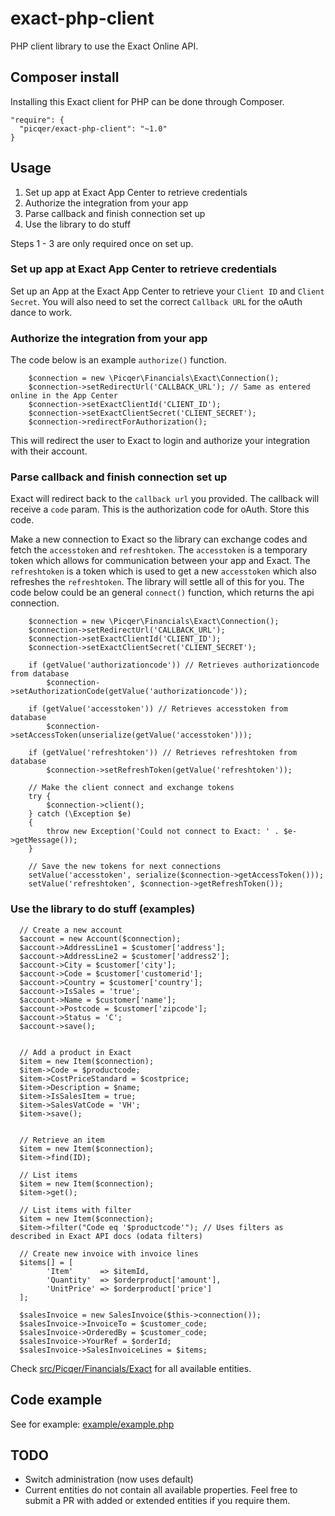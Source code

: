 # exact-php-client

PHP client library to use the Exact Online API.

## Composer install
Installing this Exact client for PHP can be done through Composer.

    "require": {
      "picqer/exact-php-client": "~1.0"
    }
    
## Usage

1. Set up app at Exact App Center to retrieve credentials
2. Authorize the integration from your app
3. Parse callback and finish connection set up
4. Use the library to do stuff

Steps 1 - 3 are only required once on set up.

### Set up app at Exact App Center to retrieve credentials

Set up an App at the Exact App Center to retrieve your `Client ID` and `Client Secret`.
You will also need to set the correct `Callback URL` for the oAuth dance to work.

### Authorize the integration from your app

The code below is an example `authorize()` function.

        $connection = new \Picqer\Financials\Exact\Connection();
        $connection->setRedirectUrl('CALLBACK_URL'); // Same as entered online in the App Center
        $connection->setExactClientId('CLIENT_ID');
        $connection->setExactClientSecret('CLIENT_SECRET');
        $connection->redirectForAuthorization();

This will redirect the user to Exact to login and authorize your integration with their account.

### Parse callback and finish connection set up
Exact will redirect back to the `callback url` you provided. The callback will receive a `code` param. 
This is the authorization code for oAuth. Store this code.

Make a new connection to Exact so the library can exchange codes and fetch the `accesstoken` and `refreshtoken`.
The `accesstoken` is a temporary token which allows for communication between your app and Exact.
The `refreshtoken` is a token which is used to get a new `accesstoken` which also refreshes the `refreshtoken`. 
The library will settle all of this for you. The code below could be an general `connect()` function, which returns
the api connection.

        $connection = new \Picqer\Financials\Exact\Connection();
        $connection->setRedirectUrl('CALLBACK_URL');
        $connection->setExactClientId('CLIENT_ID');
        $connection->setExactClientSecret('CLIENT_SECRET');

        if (getValue('authorizationcode')) // Retrieves authorizationcode from database
            $connection->setAuthorizationCode(getValue('authorizationcode'));

        if (getValue('accesstoken')) // Retrieves accesstoken from database
            $connection->setAccessToken(unserialize(getValue('accesstoken')));

        if (getValue('refreshtoken')) // Retrieves refreshtoken from database
            $connection->setRefreshToken(getValue('refreshtoken'));

        // Make the client connect and exchange tokens
        try {
            $connection->client();
        } catch (\Exception $e)
        {
            throw new Exception('Could not connect to Exact: ' . $e->getMessage());
        }

        // Save the new tokens for next connections
        setValue('accesstoken', serialize($connection->getAccessToken()));
        setValue('refreshtoken', $connection->getRefreshToken());

### Use the library to do stuff (examples)

      // Create a new account
      $account = new Account($connection);
      $account->AddressLine1 = $customer['address'];
      $account->AddressLine2 = $customer['address2'];
      $account->City = $customer['city'];
      $account->Code = $customer['customerid'];
      $account->Country = $customer['country'];
      $account->IsSales = 'true';
      $account->Name = $customer['name'];
      $account->Postcode = $customer['zipcode'];
      $account->Status = 'C';
      $account->save();


      // Add a product in Exact
      $item = new Item($connection);
      $item->Code = $productcode;
      $item->CostPriceStandard = $costprice;
      $item->Description = $name;
      $item->IsSalesItem = true;
      $item->SalesVatCode = 'VH';
      $item->save();


      // Retrieve an item
      $item = new Item($connection);
      $item->find(ID);
    
      // List items
      $item = new Item($connection);
      $item->get();
    
      // List items with filter
      $item = new Item($connection);
      $item->filter("Code eq '$productcode'"); // Uses filters as described in Exact API docs (odata filters)
      
      // Create new invoice with invoice lines
      $items[] = [
            'Item'      => $itemId,
            'Quantity'  => $orderproduct['amount'],
            'UnitPrice' => $orderproduct['price']
      ];
      
      $salesInvoice = new SalesInvoice($this->connection());
      $salesInvoice->InvoiceTo = $customer_code;
      $salesInvoice->OrderedBy = $customer_code;
      $salesInvoice->YourRef = $orderId;
      $salesInvoice->SalesInvoiceLines = $items;


      
Check [src/Picqer/Financials/Exact](src/Picqer/Financials/Exact) for all available entities.

## Code example
See for example: [example/example.php](example/example.php)

## TODO
- Switch administration (now uses default)
- Current entities do not contain all available properties. Feel free to submit a PR with added or extended entities if you require them.


